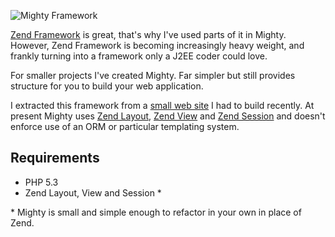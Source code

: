 ![Mighty Framework][logo]

[Zend Framework][1] is great, that's why I've used parts of it in Mighty.
However, Zend Framework is becoming increasingly heavy weight, and frankly 
turning into a framework only a J2EE coder could love.

For smaller projects I've created Mighty. Far simpler but still provides 
structure for you to build your web application.

I extracted this framework from a [small web site][2] I had to build recently. 
At present Mighty uses [Zend Layout][3], [Zend View][4] and [Zend Session][5] 
and doesn't enforce use of an ORM or particular templating system.

Requirements
------------

- PHP 5.3
- Zend Layout, View and Session *

\* Mighty is small and simple enough to refactor in your own in place of Zend.

[1]: http://framework.zend.com
[2]: http://joandgreg.info
[3]: http://framework.zend.com/manual/en/zend.layout.html
[4]: http://framework.zend.com/manual/en/zend.view.html
[5]: http://framework.zend.com/manual/en/zend.session.html
[logo]: Mighty/blob/master/public/images/mighty.png?raw=true